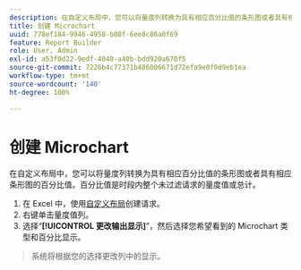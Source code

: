 ```yaml
---
description: 在自定义布局中，您可以将量度列转换为具有相应百分比值的条形图或者具有相应条形图的百分比值。百分比值是时段内整个未过滤请求的量度值或总计。
title: 创建 Microchart
uuid: 778ef184-9946-4958-b08f-6ee8c86a0f69
feature: Report Builder
role: User, Admin
exl-id: a53f0d22-9edf-4040-a40b-bdd920a670f5
source-git-commit: 7226b4c77371b486006671d72efa9e0f0d9eb1ea
workflow-type: tm+mt
source-wordcount: '140'
ht-degree: 100%

---
```


# 创建 Microchart

在自定义布局中，您可以将量度列转换为具有相应百分比值的条形图或者具有相应条形图的百分比值。百分比值是时段内整个未过滤请求的量度值或总计。

1. 在 Excel 中，使用[自定义布局](/help/analyze/report-builder/layout/configure-the-custom-layout.md)创建请求。
1. 右键单击量度值列。
1. 选择“**[!UICONTROL 更改输出显示]**”，然后选择您希望看到的 Microchart 类型和百分比显示。
>系统将根据您的选择更改列中的显示。

